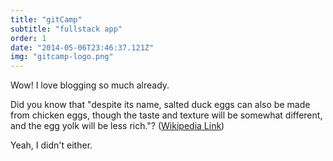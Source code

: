 ```yaml
---
title: "gitCamp"
subtitle: "fullstack app"
order: 1
date: "2014-05-06T23:46:37.121Z"
img: "gitcamp-logo.png"
---
```


Wow! I love blogging so much already.

Did you know that "despite its name, salted duck eggs can also be made from
chicken eggs, though the taste and texture will be somewhat different, and the
egg yolk will be less rich."?
([Wikipedia Link](http://en.wikipedia.org/wiki/Salted_duck_egg))

Yeah, I didn't either.
